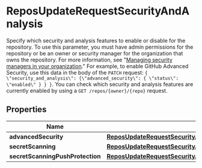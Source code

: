 

# ReposUpdateRequestSecurityAndAnalysis

Specify which security and analysis features to enable or disable for the repository.  To use this parameter, you must have admin permissions for the repository or be an owner or security manager for the organization that owns the repository. For more information, see \"[Managing security managers in your organization](https://docs.github.com/organizations/managing-peoples-access-to-your-organization-with-roles/managing-security-managers-in-your-organization).\"  For example, to enable GitHub Advanced Security, use this data in the body of the `PATCH` request: `{ \"security_and_analysis\": {\"advanced_security\": { \"status\": \"enabled\" } } }`.  You can check which security and analysis features are currently enabled by using a `GET /repos/{owner}/{repo}` request.

## Properties

| Name | Type | Description | Notes |
|------------ | ------------- | ------------- | -------------|
|**advancedSecurity** | [**ReposUpdateRequestSecurityAndAnalysisAdvancedSecurity**](ReposUpdateRequestSecurityAndAnalysisAdvancedSecurity.md) |  |  [optional] |
|**secretScanning** | [**ReposUpdateRequestSecurityAndAnalysisSecretScanning**](ReposUpdateRequestSecurityAndAnalysisSecretScanning.md) |  |  [optional] |
|**secretScanningPushProtection** | [**ReposUpdateRequestSecurityAndAnalysisSecretScanningPushProtection**](ReposUpdateRequestSecurityAndAnalysisSecretScanningPushProtection.md) |  |  [optional] |



